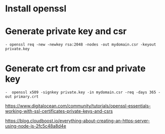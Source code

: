 # Install openssl
# Generate private key and csr
    - openssl req -new -newkey rsa:2048 -nodes -out mydomain.csr -keyout private.key
# Generate crt from csr and private key
    -  openssl x509 -signkey private.key -in mydomain.csr -req -days 365 -out primary.crt

https://www.digitalocean.com/community/tutorials/openssl-essentials-working-with-ssl-certificates-private-keys-and-csrs

https://blog.cloudboost.io/everything-about-creating-an-https-server-using-node-js-2fc5c48a8d4e